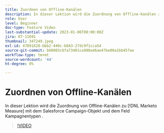 ```yaml
---
title: Zuordnen von Offline-Kanälen
description: In dieser Lektion wird die Zuordnung von Offline-Kanälen zu [!DNL Marketo Measure] mit dem Salesforce Campaign-Objekt und dem Feld Kampagnentypen .
role: User
level: Beginner
doc-type: Feature Video
last-substantial-update: 2023-01-06T00:00:00Z
jira: KT-11691
thumbnail: 347249.jpeg
exl-id: 47891628-bbb2-440c-b843-27dc9f1cca54
source-git-commit: b60003c6fa73401ca980a46ae47be00a1bb457ae
workflow-type: tm+mt
source-wordcount: '44'
ht-degree: 0%

---
```


# Zuordnen von Offline-Kanälen

In dieser Lektion wird die Zuordnung von Offline-Kanälen zu [!DNL Marketo Measure] mit dem Salesforce Campaign-Objekt und dem Feld Kampagnentypen .

>[!VIDEO](https://video.tv.adobe.com/v/347249/?quality=12&learn=on)

